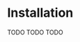 # Installation

[//]: # (TODO)
<web-summary>TODO</web-summary>
<card-summary>TODO</card-summary>
<link-summary>TODO</link-summary>